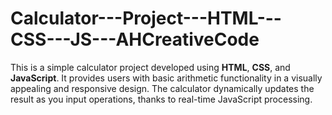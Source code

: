 # Calculator---Project---HTML---CSS---JS---AHCreativeCode
 This is a simple calculator project developed using **HTML**, **CSS**, and **JavaScript**. It provides users with basic arithmetic functionality in a visually appealing and responsive design. The calculator dynamically updates the result as you input operations, thanks to real-time JavaScript processing.

